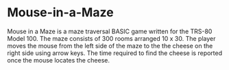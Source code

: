 # Mouse-in-a-Maze
Mouse in a Maze is a maze traversal  BASIC game written for the TRS-80 Model 100.  The maze consists of 300 rooms arranged 10 x 30.  The player moves the mouse from the left side of the maze to the the cheese on the right side using arrow keys.  The time required to find the cheese is reported once the mouse locates the cheese.
